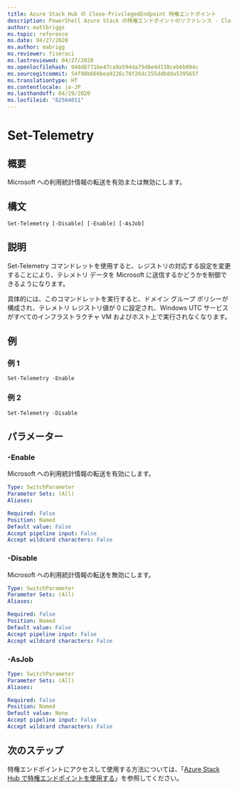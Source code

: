 ```yaml
---
title: Azure Stack Hub の Close-PrivilegedEndpoint 特権エンドポイント
description: PowerShell Azure Stack の特権エンドポイントのリファレンス - Close-PrivilegedEndpoint
author: mattbriggs
ms.topic: reference
ms.date: 04/27/2020
ms.author: mabrigg
ms.reviewer: fiseraci
ms.lastreviewed: 04/27/2020
ms.openlocfilehash: 948d8771be47ca9a594da75d8e4d138ceb6b894c
ms.sourcegitcommit: 54f98b666bea9226c78f26dc255ddbdda539565f
ms.translationtype: HT
ms.contentlocale: ja-JP
ms.lasthandoff: 04/29/2020
ms.locfileid: "82564011"
---
```

# <a name="set-telemetry"></a>Set-Telemetry

## <a name="synopsis"></a>概要
Microsoft への利用統計情報の転送を有効または無効にします。

## <a name="syntax"></a>構文

```
Set-Telemetry [-Disable] [-Enable] [-AsJob]
```

## <a name="description"></a>説明
Set-Telemetry コマンドレットを使用すると、レジストリの対応する設定を変更することにより、テレメトリ データを Microsoft に送信するかどうかを制御できるようになります。

具体的には、このコマンドレットを実行すると、ドメイン グループ ポリシーが構成され、テレメトリ レジストリ値が 0 に設定され、Windows UTC サービスがすべてのインフラストラクチャ VM およびホスト上で実行されなくなります。

## <a name="examples"></a>例

### <a name="example-1"></a>例 1
```
Set-Telemetry -Enable
```

### <a name="example-2"></a>例 2
```
Set-Telemetry -Disable
```

## <a name="parameters"></a>パラメーター

### <a name="-enable"></a>-Enable
Microsoft への利用統計情報の転送を有効にします。

```yaml
Type: SwitchParameter
Parameter Sets: (All)
Aliases:

Required: False
Position: Named
Default value: False
Accept pipeline input: False
Accept wildcard characters: False
```

### <a name="-disable"></a>-Disable
Microsoft への利用統計情報の転送を無効にします。

```yaml
Type: SwitchParameter
Parameter Sets: (All)
Aliases:

Required: False
Position: Named
Default value: False
Accept pipeline input: False
Accept wildcard characters: False
```

### <a name="-asjob"></a>-AsJob


```yaml
Type: SwitchParameter
Parameter Sets: (All)
Aliases:

Required: False
Position: Named
Default value: None
Accept pipeline input: False
Accept wildcard characters: False
```

## <a name="next-steps"></a>次のステップ

特権エンドポイントにアクセスして使用する方法については、「[Azure Stack Hub で特権エンドポイントを使用する](https://docs.microsoft.com/azure-stack/operator/azure-stack-privileged-endpoint)」を参照してください。